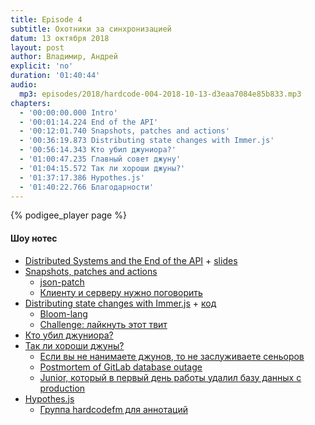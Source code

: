```yaml
---
title: Episode 4
subtitle: Охотники за синхронизацией
datum: 13 октября 2018
layout: post
author: Владимир, Андрей
explicit: 'no'
duration: '01:40:44'
audio:
  mp3: episodes/2018/hardcode-004-2018-10-13-d3eaa7084e85b833.mp3
chapters:
  - '00:00:00.000 Intro'
  - '00:01:14.224 End of the API'
  - '00:12:01.740 Snapshots, patches and actions'
  - '00:36:19.873 Distributing state changes with Immer.js'
  - '00:56:14.343 Кто убил джуниора?'
  - '01:00:47.235 Главный совет джуну'
  - '01:04:15.572 Так ли хороши джуны?'
  - '01:37:17.386 Hypothes.js'
  - '01:40:22.766 Благодарности'
---
```


{% podigee_player page %}

#### Шоу нотес

  * [Distributed Systems and the End of the API](https://www.infoq.com/presentations/problems-distributed-systems) + [slides](https://speakerdeck.com/cemerick/distributed-systems-and-the-end-of-the-api)
  * [Snapshots, patches and actions](https://medium.com/@mweststrate/distributing-state-changes-using-snapshots-patches-and-actions-part-1-2811a2fcd65f)
    - [json-patch](http://jsonpatch.com/)
    - [Клиенту и серверу нужно поговорить](https://www.youtube.com/watch?v=uHGeI9_fgUw)
  * [Distributing state changes with Immer.js](https://medium.com/@mweststrate/distributing-state-changes-using-snapshots-patches-and-actions-part-2-2f50d8363988) + [код](https://codesandbox.io/s/6y5176yqok)
    - [Bloom-lang](http://bloom-lang.net/)
    - [Challenge: лайкнуть этот твит]()
  * [Кто убил джуниора?](https://habr.com/post/349104/)
  * [Так ли хороши джуны?](https://habr.com/post/425413/)
    - [Если вы не нанимаете джунов, то не заслуживаете сеньоров](https://habr.com/post/425285/)
    - [Postmortem of GitLab database outage](https://about.gitlab.com/2017/02/10/postmortem-of-database-outage-of-january-31/)
    - [Junior, который в первый день работы удалил базу данных с production](https://habr.com/company/flant/blog/330750/)
  * [Hypothes.js](https://hypothes.is)
    - [Группа hardcodefm для аннотаций](https://hypothes.is/groups/e1jPM3JQ/hardcodefm)

